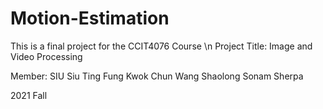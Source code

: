 # Motion-Estimation
This is a final project for the CCIT4076 Course
\n
Project Title: Image and Video Processing

Member:
SIU Siu Ting
Fung Kwok Chun
Wang Shaolong
Sonam Sherpa

2021 Fall
